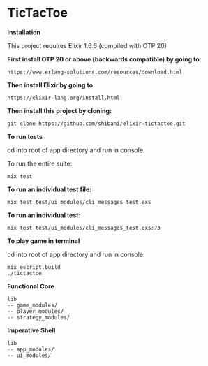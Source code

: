 # TicTacToe

**Installation**  

This project requires Elixir 1.6.6 (compiled with OTP 20)  

**First install OTP 20 or above (backwards compatible) by going to:**  
```
https://www.erlang-solutions.com/resources/download.html
```

**Then install Elixir by going to:**
```
https://elixir-lang.org/install.html
```

**Then install this project by cloning:**  
```
git clone https://github.com/shibani/elixir-tictactoe.git
```

**To run tests**

cd into root of app directory and run in console.

To run the entire suite:

```
mix test 
```

**To run an individual test file:**
```
mix test test/ui_modules/cli_messages_test.exs 
```

**To run an individual test:**
```
mix test test/ui_modules/cli_messages_test.exs:73 
```  
**To play game in terminal**

cd into root of app directory and run in console:  

```
mix escript.build   
./tictactoe  
```


**Functional Core**

```
lib
-- game_modules/  
-- player_modules/  
-- strategy_modules/  
```

**Imperative Shell**
```
lib
-- app_modules/  
-- ui_modules/  
```
